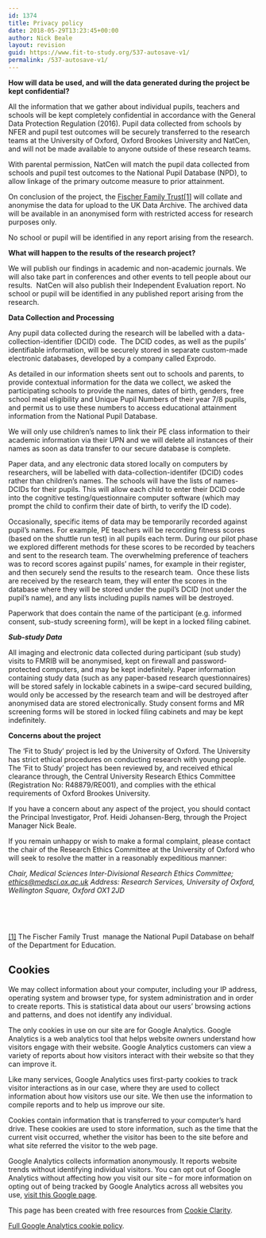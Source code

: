 ```yaml
---
id: 1374
title: Privacy policy
date: 2018-05-29T13:23:45+00:00
author: Nick Beale
layout: revision
guid: https://www.fit-to-study.org/537-autosave-v1/
permalink: /537-autosave-v1/
---
```

**How will data be used, and will the data generated during the project be kept confidential?**

All the information that we gather about individual pupils, teachers and schools will be kept completely confidential in accordance with the General Data Protection Regulation (2016). Pupil data collected from schools by NFER and pupil test outcomes will be securely transferred to the research teams at the University of Oxford, Oxford Brookes University and NatCen, and will not be made available to anyone outside of these research teams.

With parental permission, NatCen will match the pupil data collected from schools and pupil test outcomes to the National Pupil Database (NPD), to allow linkage of the primary outcome measure to prior attainment.

On conclusion of the project, the [Fischer Family Trust](http://www.fft.org.uk/)<a href="#_ftn1" name="_ftnref1">[1]</a> will collate and anonymise the data for upload to the UK Data Archive. The archived data will be available in an anonymised form with restricted access for research purposes only.

No school or pupil will be identified in any report arising from the research.

**What will happen to the results of the research project?**

We will publish our findings in academic and non-academic journals. We will also take part in conferences and other events to tell people about our results.  NatCen will also publish their Independent Evaluation report. No school or pupil will be identified in any published report arising from the research.

**Data Collection and Processing**

Any pupil data collected during the research will be labelled with a data-collection-identifier (DCID) code.  The DCID codes, as well as the pupils’ identifiable information, will be securely stored in separate custom-made electronic databases, developed by a company called Exprodo.

As detailed in our information sheets sent out to schools and parents, to provide contextual information for the data we collect, we asked the participating schools to provide the names, dates of birth, genders, free school meal eligibility and Unique Pupil Numbers of their year 7/8 pupils, and permit us to use these numbers to access educational attainment information from the National Pupil Database.

We will only use children’s names to link their PE class information to their academic information via their UPN and we will delete all instances of their names as soon as data transfer to our secure database is complete.

Paper data, and any electronic data stored locally on computers by researchers, will be labelled with data-collection-identifer (DCID) codes rather than children’s names. The schools will have the lists of names-DCIDs for their pupils. This will allow each child to enter their DCID code into the cognitive testing/questionnaire computer software (which may prompt the child to confirm their date of birth, to verify the ID code).

Occasionally, specific items of data may be temporarily recorded against pupil’s names. For example, PE teachers will be recording fitness scores (based on the shuttle run test) in all pupils each term. During our pilot phase we explored different methods for these scores to be recorded by teachers and sent to the research team. The overwhelming preference of teachers was to record scores against pupils’ names, for example in their register, and then securely send the results to the research team.  Once these lists are received by the research team, they will enter the scores in the database where they will be stored under the pupil’s DCID (not under the pupil’s name), and any lists including pupils names will be destroyed.

Paperwork that does contain the name of the participant (e.g. informed consent, sub-study screening form), will be kept in a locked filing cabinet.

_**Sub-study Data**_

All imaging and electronic data collected during participant (sub study) visits to FMRIB will be anonymised, kept on firewall and password-protected computers, and may be kept indefinitely. Paper information containing study data (such as any paper-based research questionnaires) will be stored safely in lockable cabinets in a swipe-card secured building, would only be accessed by the research team and will be destroyed after anonymised data are stored electronically. Study consent forms and MR screening forms will be stored in locked filing cabinets and may be kept indefinitely.

**Concerns about the project**

The ‘Fit to Study’ project is led by the University of Oxford. The University has strict ethical procedures on conducting research with young people. The ‘Fit to Study’ project has been reviewed by, and received ethical clearance through, the Central University Research Ethics Committee (Registration No: R48879/RE001), and complies with the ethical requirements of Oxford Brookes University.

If you have a concern about any aspect of the project, you should contact the Principal Investigator, Prof. Heidi Johansen-Berg, through the Project Manager Nick Beale.

If you remain unhappy or wish to make a formal complaint, please contact the chair of the Research Ethics Committee at the University of Oxford who will seek to resolve the matter in a reasonably expeditious manner:

_Chair, Medical Sciences Inter-Divisional Research Ethics Committee; ethics@medsci.ox.ac.uk Address: Research Services, University of Oxford, Wellington Square, Oxford OX1 2JD_

&nbsp;

&nbsp;

<a href="#_ftnref1" name="_ftn1">[1]</a> The Fischer Family Trust  manage the National Pupil Database on behalf of the Department for Education.

## Cookies

We may collect information about your computer, including your IP address, operating system and browser type, for system administration and in order to create reports. This is statistical data about our users’ browsing actions and patterns, and does not identify any individual.

The only cookies in use on our site are for Google Analytics. Google Analytics is a web analytics tool that helps website owners understand how visitors engage with their website. Google Analytics customers can view a variety of reports about how visitors interact with their website so that they can improve it.

Like many services, Google Analytics uses first-party cookies to track visitor interactions as in our case, where they are used to collect information about how visitors use our site. We then use the information to compile reports and to help us improve our site.

Cookies contain information that is transferred to your computer’s hard drive. These cookies are used to store information, such as the time that the current visit occurred, whether the visitor has been to the site before and what site referred the visitor to the web page.

Google Analytics collects information anonymously. It reports website trends without identifying individual visitors. You can opt out of Google Analytics without affecting how you visit our site – for more information on opting out of being tracked by Google Analytics across all websites you use, [visit this Google page](https://tools.google.com/dlpage/gaoptout).

This page has been created with free resources from [Cookie Clarity](https://www.cookieclarity.com).

[Full Google Analytics cookie policy](https://developers.google.com/analytics/devguides/collection/analyticsjs/cookie-usage).